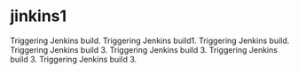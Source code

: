 # jinkins1
 
Triggering Jenkins build.
Triggering Jenkins build1.
Triggering Jenkins build.
Triggering Jenkins build 3.
Triggering Jenkins build 3.
Triggering Jenkins build 3.
Triggering Jenkins build 3.
